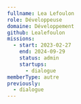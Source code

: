 ```yaml
---
fullname: Lea Lefoulon
role: Développeuse
domaine: Développement
github: Lealefoulon
missions:
  - start: 2023-02-27
    end: 2024-09-29
    status: admin
    startups:
      - dialogue
memberType: autre
previously:
  - dialogue
---
```

